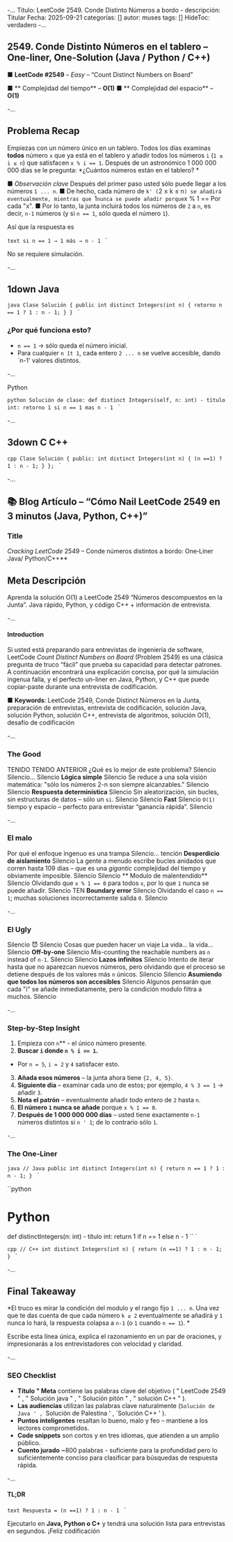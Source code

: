 -...
Título: LeetCode 2549. Conde Distinto Números a bordo -
descripción: Titular
Fecha: 2025-09-21
categorías: []
autor: muses
tags: []
HideToc: verdadero
-...
## 2549. Conde Distinto Números en el tablero – One-liner, One-Solution (Java / Python / C++)

■ **LeetCode #2549** – *Easy* – “Count Distinct Numbers on Board”

■ ** Complejidad del tiempo** – **O(1)**
■ ** Complejidad del espacio** – **O(1)**

-...

## Problema Recap

Empiezas con un número único en un tablero.
Todos los días examinas **todos** número `x` que ya está en el tablero y añadir todos los números `i` (`1 ≤ i ≤ n`) que satisfacen `x % i == 1`.
Después de un astronómico 1 000 000 000 días se le pregunta: *¿Cuántos números están en el tablero? *

■ *Observación clave* Después del primer paso usted sólo puede llegar a los números `1 ... n`.
■ De hecho, cada número de `k' (`2 ≤ k ≤ n`) se añadirá eventualmente, mientras que `1` nunca se puede añadir porque `x % 1 == Por cada "x".
■ Por lo tanto, la junta incluirá todos los números de `2` a `n`, es decir, `n-1` números (y si `n == 1`, sólo queda el número `1`).

Así que la respuesta es

``text
si n == 1 → 1
más → n - 1
`` `

No se requiere simulación.

-...

## 1down Java

``java
Clase Solución {
public int distinct Integers(int n) {
retorno n == 1 ? 1 : n - 1;
}
}
`` `

### ¿Por qué funciona esto?

- `n == 1` → sólo queda el número inicial.
- Para cualquier `n ît 1`, cada entero `2 ... n` se vuelve accesible, dando `n-1' valores distintos.

-...

Python

``python
Solución de clase:
def distinct Integers(self, n: int) - título int:
retorno 1 si n == 1 mas n - 1
`` `

-...

## 3down C C++

``cpp
Clase Solución {
public:
int distinct Integers(int n) {
(n ==1) ? 1 : n - 1;
}
};
`` `

-...

## 📚 Blog Artículo – “Cómo Nail LeetCode 2549 en 3 minutos (Java, Python, C++)”

### Title
*Cracking LeetCode* 2549 – Conde números distintos a bordo: One‐Liner Java/ Python/C++**

## Meta Descripción
Aprenda la solución O(1) a LeetCode 2549 “Números descompuestos en la Junta”. Java rápido, Python, y código C++ + información de entrevista.

-...

#### Introduction

Si usted está preparando para entrevistas de ingeniería de software, LeetCode *Count Distinct Numbers on Board* (Problem 2549) es una clásica pregunta de truco “fácil” que prueba su capacidad para detectar patrones.
A continuación encontrará una explicación concisa, por qué la simulación ingenua falla, y el perfecto un-liner en Java, Python, y C++ que puede copiar-paste durante una entrevista de codificación.

■ **Keywords**: LeetCode 2549, Conde Distinct Números en la Junta, preparación de entrevistas, entrevista de codificación, solución Java, solución Python, solución C++, entrevista de algoritmos, solución O(1), desafío de codificación

-...

### The Good

TENIDO TENIDO ANTERIOR ¿Qué es lo mejor de este problema? Silencio
Silencio...
Silencio **Lógica simple** Silencio Se reduce a una sola visión matemática: "sólo los números 2-n son siempre alcanzables." Silencio
Silencio **Respuesta determinística** Silencio Sin aleatorización, sin bucles, sin estructuras de datos – sólo un `si`. Silencio
Silencio **Fast** Silencio `O(1)` tiempo y espacio – perfecto para entrevistar “ganancia rápida”. Silencio

-...

### El malo

Por qué el enfoque ingenuo es una trampa
Silencio...
tención **Desperdicio de aislamiento** Silencio La gente a menudo escribe bucles anidados que corren hasta 109 días – que es una *gigantic* complejidad del tiempo y obviamente imposible. Silencio
Silencio ** Modulo de malentendido** Silencio Olvidando que `x % 1 == 0` para todos `x`, por lo que `1` nunca se puede añadir. Silencio
TEN **Boundary error** Silencio Olvidando el caso `n == 1`; muchas soluciones incorrectamente salida `0`. Silencio

-...

### El Ugly

Silencio 😈 Silencio Cosas que pueden hacer un viaje
La vida... la vida...
Silencio **Off‐by‐one** Silencio Mis-counting the reachable numbers as `n` instead of `n‐1`. Silencio
Silencio **Lazos infinitos** Silencio Intento de iterar hasta que no aparezcan nuevos números, pero olvidando que el proceso se detiene después de los valores más `n` únicos. Silencio
Silencio **Asumiendo que todos los números son accesibles** Silencio Algunos pensarán que cada "i" se añade inmediatamente, pero la condición modulo filtra a muchos. Silencio

-...

### Step‐by‐Step Insight

1. Empieza con `n`** - el único número presente.
2. **Buscar `i` donde `n % i == 1`.**
- Por `n = 5`, `i = 2` y `4` satisfacer esto.
3. **Añada esos números** – la junta ahora tiene `{2, 4, 5}`.
4. **Siguiente día** – examinar cada uno de estos; por ejemplo, `4 % 3 == 1` → añadir `3`.
5. **Nota el patrón** – eventualmente añadir *todo* entero de `2` hasta `n`.
6. **El número `1` nunca se añade** porque `x % 1 == 0`.
7. **Después de 1 000 000 000 días** – usted tiene exactamente `n-1` números distintos si `n ' 1`; de lo contrario sólo `1`.

-...

### The One‐Liner

``java
// Java
public int distinct Integers(int n) { return n == 1 ? 1 : n - 1; }
`` `

``python
# Python
def distinctIntegers(n: int) - título int: return 1 if n == 1 else n - 1
`` `

``cpp
// C++
int distinct Integers(int n) { return (n ==1) ? 1 : n - 1; }
`` `

-...

## Final Takeaway

*El truco es mirar la condición del modulo y el rango fijo `1 ... n`. Una vez que te das cuenta de que cada número `k ≥ 2` eventualmente se añadirá y `1` nunca lo hará, la respuesta colapsa a `n-1` (o `1` cuando `n == 1`). *

Escribe esta línea única, explica el razonamiento en un par de oraciones, y impresionarás a los entrevistadores con velocidad y claridad.

-...

### SEO Checklist

- **Título " Meta** contiene las palabras clave del objetivo ( " LeetCode 2549 " , " Solución java " , " Solución pitón " , " solución C++ " ).
- **Las audiencias** utilizan las palabras clave naturalmente (`Solución de Java ' , `Solución de Palestina ' , `Solución C++ ' ).
- **Puntos inteligentes** resaltan lo bueno, malo y feo – mantiene a los lectores comprometidos.
- **Code snippets** son cortos y en tres idiomas, que atienden a un amplio público.
- **Cuento jurado** ~800 palabras - suficiente para la profundidad pero lo suficientemente conciso para clasificar para búsquedas de respuesta rápida.

-...

#### TL;DR

``text
Respuesta = (n ==1) ? 1 : n - 1
`` `

Ejecutarlo en **Java, Python o C+** y tendrá una solución lista para entrevistas en segundos. ¡Feliz codificación